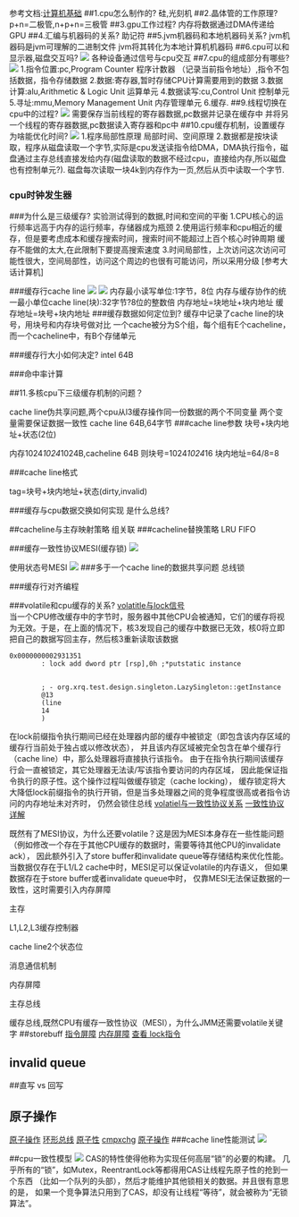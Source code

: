 参考文档:[计算机基础](http://mashibing.com/doc/)
##1.cpu怎么制作的?
硅,光刻机
##2.晶体管的工作原理?
p+n=二极管,n+p+n=三极管
##3.gpu工作过程?
内存将数据通过DMA传递给GPU
##4.汇编与机器码的关系?
助记符
##5.jvm机器码和本地机器码关系?
jvm机器码是jvm可理解的二进制文件
jvm将其转化为本地计算机机器码
##6.cpu可以和显示器,磁盘交互吗?
![](/Users/chris/workspace/xsource/linux/src/main/resources/images/cpu架构图.jpg)
各种设备通过信号与cpu交互
##7.cpu的组成部分有哪些?
![](/Users/chris/workspace/xsource/linux/src/main/resources/images/cpu内部图.jpg)
1.指令位置:pc,Program Counter 程序计数器 （记录当前指令地址）,指令不包括数据，指令存储数据
2.数据:寄存器,暂时存储CPU计算需要用到的数据
3.数据计算:alu,Arithmetic & Logic Unit 运算单元
4.数据读写:cu,Control Unit 控制单元
5.寻址:mmu,Memory Management Unit 内存管理单元
6.缓存.
##9.线程切换在cpu中的过程?
![](/Users/chris/workspace/xsource/linux/src/main/resources/images/多核cpu.jpg)
需要保存当前线程的寄存器数据,pc数据并记录在缓存中
并将另一个线程的寄存器数据,pc数据读入寄存器和pc中
##10.cpu缓存机制，设置缓存为啥能优化时间?
![](/Users/chris/workspace/xsource/linux/src/main/resources/images/存储缓存级别.jpg)
1.程序局部性原理
局部时间、空间原理
2.数据都是按块读取，程序从磁盘读取一个字节,实际是cpu发送读指令给DMA，DMA执行指令，磁盘通过主存总线直接发给内存(磁盘读取的数据不经过cpu，直接给内存,所以磁盘也有控制单元?).
磁盘每次读取一块4k到内存作为一页,然后从页中读取一个字节.

### cpu时钟发生器

###为什么是三级缓存?
实验测试得到的数据,时间和空间的平衡
1.CPU核心的运行频率远高于内存的运行频率，存储器成为瓶颈
2.使用运行频率和cpu相近的缓存，但是要考虑成本和缓存搜索时间，搜索时间不能超过上百个核心时钟周期
缓存不能做的太大,在此限制下要提高搜索速度
3.时间局部性，上次访问这次访问可能性很大，空间局部性，访问这个周边的也很有可能访问，所以采用分级
[参考大话计算机]


###缓存行cache line
![](/Users/chris/workspace/xsource/linux/src/main/resources/images/缓存行.jpg)
![](/Users/chris/workspace/xsource/linux/src/main/resources/images/缓存地址.jpg)
内存最小读写单位:1字节，8位
内存与缓存协作的统一最小单位cache line(块):32字节?8位的整数倍
内存地址=块地址+块内地址
缓存地址=块号+块内地址
###缓存数据如何定位到?
缓存中记录了cache line的块号，用块号和内存块号做对比
一个cache被分为S个组，每个组有E个cacheline，而一个cacheline中，有B个存储单元

###缓存行大小如何决定?
intel 64B

###命中率计算


##11.多核cpu下三级缓存机制的问题？

cache line伪共享问题,两个cpu从l3缓存操作同一份数据的两个不同变量
两个变量需要保证数据一致性
cache line 64B,64字节
###cache line参数
块号+块内地址+状态(2位)

内存1024*1024*1024B,cacheline 64B
则块号=1024*1024*16
块内地址=64/8=8

###cache line格式

tag=块号+块内地址+状态(dirty,invalid)

###缓存与cpu数据交换如何实现
是什么总线?

##cacheline与主存映射策略
组关联
###cacheline替换策略
LRU
FIFO

###缓存一致性协议MESI(缓存锁)
![](/Users/chris/workspace/xsource/linux/src/main/resources/images/缓存一致性协议.jpg)

使用状态号MESI
[](https://www.cnblogs.com/z00377750/p/9180644.html)
![](https://images2018.cnblogs.com/blog/1014100/201806/1014100-20180613224959895-380715655.gif)
###多于一个cache line的数据共享问题
总线锁

###缓存行对齐编程




###volatile和cpu缓存的关系?
[volatitle与lock信号](https://blog.csdn.net/qq_26222859/article/details/52235930)  
当一个CPU修改缓存中的字节时，服务器中其他CPU会被通知，它们的缓存将视为无效。于是，在上面的情况下，核3发现自己的缓存中数据已无效，核0将立即把自己的数据写回主存，然后核3重新读取该数据
```
0x0000000002931351
        : lock add dword ptr [rsp],0h ;*putstatic instance
       

        ; - org.xrq.test.design.singleton.LazySingleton::getInstance
        @13 
        (line 
        14
        )
```

在lock前缀指令执行期间已经在处理器内部的缓存中被锁定（即包含该内存区域的缓存行当前处于独占或以修改状态），
并且该内存区域被完全包含在单个缓存行（cache line）中，那么处理器将直接执行该指令。
由于在指令执行期间该缓存行会一直被锁定，其它处理器无法读/写该指令要访问的内存区域，
因此能保证指令执行的原子性。这个操作过程叫做缓存锁定（cache locking），
缓存锁定将大大降低lock前缀指令的执行开销，但是当多处理器之间的竞争程度很高或者指令访问的内存地址未对齐时，
仍然会锁住总线
[volatiel与一致性协议关系](https://blog.csdn.net/zsxcomputer/article/details/113249953)
[一致性协议详解](https://wudaijun.com/2019/04/cpu-cache-and-memory-model/#valine-comments)

既然有了MESI协议，为什么还要volatile？这是因为MESI本身存在一些性能问题
（例如修改一个存在于其他CPU缓存的数据时，需要等待其他CPU的invalidate ack），
因此额外引入了store buffer和invalidate queue等存储结构来优化性能。
当数据仅存在于L1/L2 cache中时，MESI足可以保证volatile的内存语义，
但如果数据存在于store buffer或者invalidate queue中时，
仅靠MESI无法保证数据的一致性，这时需要引入内存屏障


主存

L1,L2,L3缓存控制器

cache line2个状态位

消息通信机制

内存屏障

主存总线

缓存总线,既然CPU有缓存一致性协议（MESI），为什么JMM还需要volatile关键字
##storebuff
[](https://www.zhihu.com/question/296949412)
[指令屏障](https://blog.csdn.net/qq_18433441/article/details/108585843)
[内存屏障](https://blog.csdn.net/wll1228/article/details/107775976)
[查看 lock指令](https://www.cnblogs.com/ITPower/p/13584321.html)
## invalid queue

##直写 vs 回写

## 原子操作
[原子操作](https://www.cnblogs.com/egmkang/p/14080645.html)
[环形总线](https://www.zhihu.com/question/346366744)
[原子性](https://ifeve.com/atomic-operation/)
[cmpxchg](https://www.zhihu.com/search?type=content&q=CMPXCHG)
[原子操作](https://www.bilibili.com/video/BV1Sp4y1h7bu?from=search&seid=1126417998132914696)
###cache line性能测试
![](/Users/chris/workspace/xsource/linux/src/main/resources/images/缓存padding.jpg)

##cpu一致性模型
![](/Users/chris/workspace/xsource/linux/src/main/java/concurrent/images/cacheline.jpg)
[](https://www.zhihu.com/question/65372648)
CAS的特性使得他称为实现任何高层“锁”的必要的构建。
几乎所有的“锁”，如Mutex，ReentrantLock等都得用CAS让线程先原子性的抢到一个东西
（比如一个队列的头部），然后才能维护其他锁相关的数据。并且很有意思的是，
如果一个竞争算法只用到了CAS，却没有让线程“等待”，就会被称为“无锁算法”。

